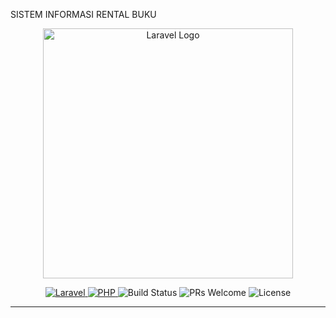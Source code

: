 SISTEM INFORMASI RENTAL BUKU

<p align="center">
    <img src="https://laravel.com/img/logotype.min.svg" alt="Laravel Logo" width="400">
</p>

<p align="center">
    <a href="https://laravel.com">
        <img src="https://img.shields.io/badge/Laravel-11.x-FF2D20?style=flat-square&logo=laravel&logoColor=white" alt="Laravel">
    </a>
    <a href="https://www.php.net">
        <img src="https://img.shields.io/badge/PHP-8.3-777BB4?style=flat-square&logo=php&logoColor=white" alt="PHP">
    </a>
    <img src="https://img.shields.io/badge/Build-passing-brightgreen?style=flat-square" alt="Build Status">
    <img src="https://img.shields.io/badge/PRs-welcome-brightgreen?style=flat-square" alt="PRs Welcome">
    <img src="https://img.shields.io/badge/License-MIT-blue?style=flat-square" alt="License">
</p>

---
